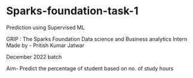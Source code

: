 # Sparks-foundation-task-1
Prediction using Supervised ML
 
 GRIP : The Sparks Foundation
 Data science and Business analytics Intern
 Made by - Pritish Kumar Jatwar
 
 December 2022 batch
 
 Aim- Predict the percentage of student based on no. of study hours
 
 
